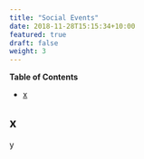 ```yaml
---
title: "Social Events"
date: 2018-11-28T15:15:34+10:00
featured: true
draft: false
weight: 3
---
```




**Table of Contents**
- [x](#x)


## x
y




